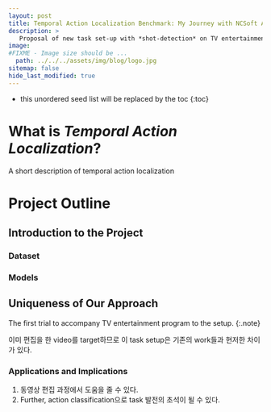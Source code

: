 ```yaml
---
layout: post
title: Temporal Action Localization Benchmark: My Journey with NCSoft AI Center
description: >
   Proposal of new task set-up with *shot-detection* on TV entertainment program and new algorithm for newly proposed dataset with NCSoft AI Center
image: 
#FIXME - Image size should be ...
  path: ../../../assets/img/blog/logo.jpg
sitemap: false
hide_last_modified: true
---
```


* this unordered seed list will be replaced by the toc
{:toc}

# What is *Temporal Action Localization*?
A short description of temporal action localization

# Project Outline
## Introduction to the Project
### Dataset

### Models

## Uniqueness of Our Approach

The first trial to accompany TV entertainment program to the setup.
{:.note}

이미 편집을 한 video를 target하므로 이 task setup은 기존의 work들과 현저한 차이가 있다.

### Applications and Implications
1. 동영상 편집 과정에서 도움을 줄 수 있다.
2. Further, action classification으로 task 발전의 초석이 될 수 있다.